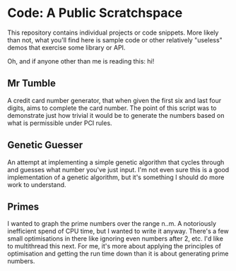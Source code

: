 # Code: A Public Scratchspace

This repository contains individual projects or code snippets. More likely than not, what you'll find here is sample code or other relatively "useless" demos that exercise some library or API.

Oh, and if anyone other than me is reading this: hi!

## Mr Tumble

A credit card number generator, that when given the first six and last four digits, aims to complete the card number. The point of this script was to demonstrate just how trivial it would be to generate the numbers based on what is permissible under PCI rules. 

## Genetic Guesser

An attempt at implementing a simple genetic algorithm that cycles through and guesses what number you've just input. I'm not even sure this is a good implementation of a genetic algorithm, but it's something I should do more work to understand.

## Primes

I wanted to graph the prime numbers over the range n..m. A notoriously inefficient spend of CPU time, but I wanted to write it anyway. There's a few small optimisations in there like ignoring even numbers after 2, etc. I'd like to multithread this next. For me, it's more about applying the principles of optimisation and getting the run time down than it is about generating prime numbers.
